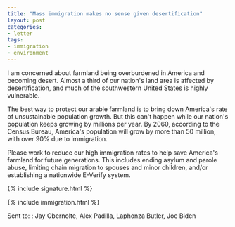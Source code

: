 ```yaml
---
title: "Mass immigration makes no sense given desertification"
layout: post
categories:
- letter
tags:
- immigration
- environment
---
```


I am concerned about farmland being overburdened in America and becoming desert. Almost a third of our nation's land area is affected by desertification, and much of the southwestern United States is highly vulnerable.

The best way to protect our arable farmland is to bring down America's rate of unsustainable population growth. But this can't happen while our nation's population keeps growing by millions per year. By 2060, according to the Census Bureau, America's population will grow by more than 50 million, with over 90% due to immigration.

Please work to reduce our high immigration rates to help save America's farmland for future generations. This includes ending asylum and parole abuse, limiting chain migration to spouses and minor children, and/or establishing a nationwide E-Verify system.

{% include signature.html %}

{% include immigration.html %}

Sent to:
: Jay Obernolte, Alex Padilla, Laphonza Butler, Joe Biden
